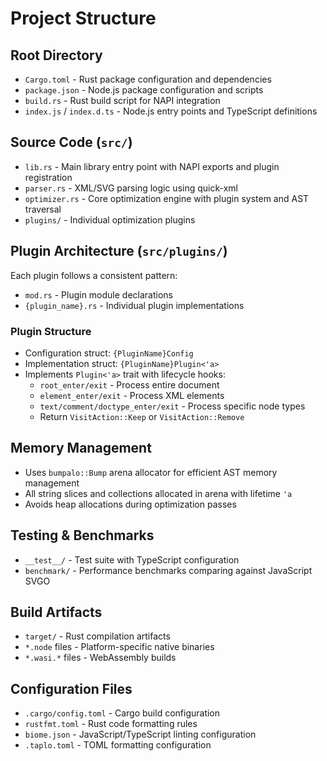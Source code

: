# Project Structure

## Root Directory
- `Cargo.toml` - Rust package configuration and dependencies
- `package.json` - Node.js package configuration and scripts
- `build.rs` - Rust build script for NAPI integration
- `index.js` / `index.d.ts` - Node.js entry points and TypeScript definitions

## Source Code (`src/`)
- `lib.rs` - Main library entry point with NAPI exports and plugin registration
- `parser.rs` - XML/SVG parsing logic using quick-xml
- `optimizer.rs` - Core optimization engine with plugin system and AST traversal
- `plugins/` - Individual optimization plugins

## Plugin Architecture (`src/plugins/`)
Each plugin follows a consistent pattern:
- `mod.rs` - Plugin module declarations
- `{plugin_name}.rs` - Individual plugin implementations

### Plugin Structure
- Configuration struct: `{PluginName}Config`
- Implementation struct: `{PluginName}Plugin<'a>`
- Implements `Plugin<'a>` trait with lifecycle hooks:
  - `root_enter/exit` - Process entire document
  - `element_enter/exit` - Process XML elements
  - `text/comment/doctype_enter/exit` - Process specific node types
  - Return `VisitAction::Keep` or `VisitAction::Remove`

## Memory Management
- Uses `bumpalo::Bump` arena allocator for efficient AST memory management
- All string slices and collections allocated in arena with lifetime `'a`
- Avoids heap allocations during optimization passes

## Testing & Benchmarks
- `__test__/` - Test suite with TypeScript configuration
- `benchmark/` - Performance benchmarks comparing against JavaScript SVGO

## Build Artifacts
- `target/` - Rust compilation artifacts
- `*.node` files - Platform-specific native binaries
- `*.wasi.*` files - WebAssembly builds

## Configuration Files
- `.cargo/config.toml` - Cargo build configuration
- `rustfmt.toml` - Rust code formatting rules
- `biome.json` - JavaScript/TypeScript linting configuration
- `.taplo.toml` - TOML formatting configuration
